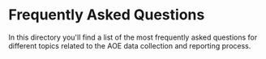 # Frequently Asked Questions

In this directory you'll find a list of the most frequently asked questions for different topics related to the AOE data collection and reporting process.